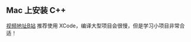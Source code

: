 ## Mac 上安装 C++
[视频地址B站](https://www.bilibili.com/video/BV1VJ411M7WR?p=3&vd_source=82b7ac2fbd7ece380f983e2c23199d99)
推荐使用 XCode，编译大型项目会很慢，但是学习小项目非常合适！





